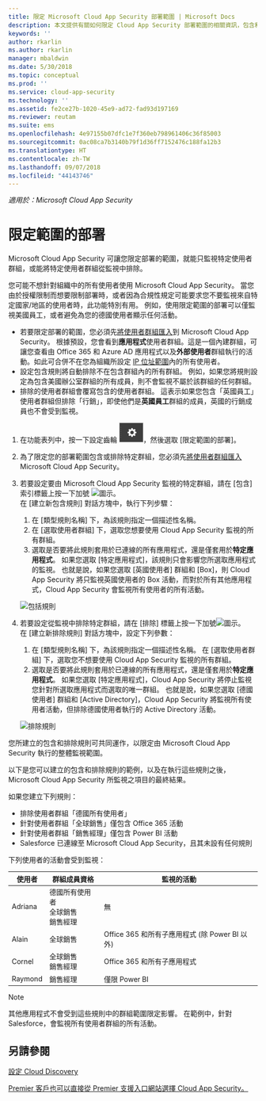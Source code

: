 ```yaml
---
title: 限定 Microsoft Cloud App Security 部署範圍 | Microsoft Docs
description: 本文提供有關如何限定 Cloud App Security 部署範圍的相關資訊，包含和排除特定使用者或群組。
keywords: ''
author: rkarlin
ms.author: rkarlin
manager: mbaldwin
ms.date: 5/30/2018
ms.topic: conceptual
ms.prod: ''
ms.service: cloud-app-security
ms.technology: ''
ms.assetid: fe2ce27b-1020-45e9-ad72-fad93d197169
ms.reviewer: reutam
ms.suite: ems
ms.openlocfilehash: 4e97155b07dfc1e7f360eb798961406c36f85003
ms.sourcegitcommit: 0ac08ca7b3140b79f1d36ff7152476c188fa12b3
ms.translationtype: HT
ms.contentlocale: zh-TW
ms.lasthandoff: 09/07/2018
ms.locfileid: "44143746"
---
```

*適用於：Microsoft Cloud App Security*


# 限定範圍的部署 <a name="scoped-deployment"></a> 

Microsoft Cloud App Security 可讓您限定部署的範圍，就能只監視特定使用者群組，或能將特定使用者群組從監視中排除。

您可能不想針對組織中的所有使用者使用 Microsoft Cloud App Security。 當您由於授權限制而想要限制部署時，或者因為合規性規定可能要求您不要監視來自特定國家/地區的使用者時，此功能特別有用。 例如，使用限定範圍的部署可以僅監視美國員工，或者避免為您的德國使用者顯示任何活動。 

- 若要限定部署的範圍，您必須先[將使用者群組匯入](user-groups.md)到 Microsoft Cloud App Security。 根據預設，您會看到**應用程式**使用者群組。這是一個內建群組，可讓您查看由 Office 365 和 Azure AD 應用程式以及**外部使用者**群組執行的活動。如此可合併不在您為組織所設定 [IP 位址範圍](ip-tags.md)內的所有使用者。
- 設定包含規則將自動排除不在包含群組內的所有群組。 例如，如果您將規則設定為包含美國辦公室群組的所有成員，則不會監視不屬於該群組的任何群組。
- 排除的使用者群組會覆寫包含的使用者群組。 這表示如果您包含「英國員工」使用者群組但排除「行銷」，即使他們是**英國員工**群組的成員，英國的行銷成員也不會受到監視。

1. 在功能表列中，按一下設定齒輪 ![設定圖示](./media/settings-icon.png "設定圖示")，然後選取 [限定範圍的部署]。  

2. 為了限定您的部署範圍包含或排除特定群組，您必須先[將使用者群組匯入](user-groups.md) Microsoft Cloud App Security。 

3. 若要設定要由 Microsoft Cloud App Security 監視的特定群組，請在 [包含] 索引標籤上按一下加號 ![圖示](./media/plus-icon.png)。 <br>在 [建立新包含規則] 對話方塊中，執行下列步驟：

    1. 在 [類型規則名稱] 下，為該規則指定一個描述性名稱。
    2. 在 [選取使用者群組] 下，選取您想要使用 Cloud App Security 監視的所有群組。
    3. 選取是否要將此規則套用於已連線的所有應用程式，還是僅套用於**特定應用程式**。 如果您選取 [特定應用程式]，該規則只會影響您所選取應用程式的監視。 也就是說，如果您選取 [英國使用者] 群組和 [Box]，則 Cloud App Security 將只監視英國使用者的 Box 活動，而對於所有其他應用程式，Cloud App Security 會監視所有使用者的所有活動。
     
     ![包括規則](./media/include-rule.png)

4. 若要設定從監視中排除特定群組，請在 [排除] 標籤上按一下加號![圖示](./media/plus-icon.png)。 <br>在 [建立新排除規則] 對話方塊中，設定下列參數：

    1. 在 [類型規則名稱] 下，為該規則指定一個描述性名稱。
    在 [選取使用者群組] 下，選取您不想要使用 Cloud App Security 監視的所有群組。
    2. 選取是否要將此規則套用於已連線的所有應用程式，還是僅套用於**特定應用程式**。 如果您選取 [特定應用程式]，Cloud App Security 將停止監視您針對所選取應用程式而選取的唯一群組。 也就是說，如果您選取 [德國使用者] 群組和 [Active Directory]，Cloud App Security 將監視所有使用者活動，但排除德國使用者執行的 Active Directory 活動。
    
    ![排除規則](./media/exclude-rule.png)

您所建立的包含和排除規則可共同運作，以限定由 Microsoft Cloud App Security 執行的整體監視範圍。

以下是您可以建立的包含和排除規則的範例，以及在執行這些規則之後，Microsoft Cloud App Security 所監視之項目的最終結果。

如果您建立下列規則：

- 排除使用者群組「德國所有使用者」
- 針對使用者群組「全球銷售」僅包含 Office 365 活動
- 針對使用者群組「銷售經理」僅包含 Power BI 活動
- Salesforce 已連線至 Microsoft Cloud App Security，且其未設有任何規則

下列使用者的活動會受到監視：

|使用者|群組成員資格|監視的活動|
|----|----|----|
|Adriana|德國所有使用者<br>全球銷售<br>銷售經理|無|
|Alain|全球銷售|Office 365 和所有子應用程式 (除 Power BI 以外)|
|Cornel|全球銷售<br>銷售經理|Office 365 和所有子應用程式|
|Raymond|銷售經理|僅限 Power BI|

> [!NOTE] 
> 其他應用程式不會受到這些規則中的群組範圍限定影響。
> 在範例中，針對 Salesforce，會監視所有使用者群組的所有活動。

  
    
## <a name="see-also"></a>另請參閱  
[設定 Cloud Discovery](set-up-cloud-discovery.md)   

[Premier 客戶也可以直接從 Premier 支援入口網站選擇 Cloud App Security。](https://premier.microsoft.com/)  
  
  
